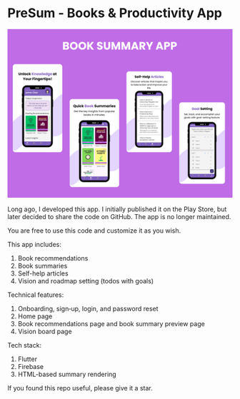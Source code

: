 # PreSum - Books & Productivity App

![PreSum Preview](/assets/ss/presum.png)

Long ago, I developed this app. I initially published it on the Play Store, but later decided to share the code on GitHub. The app is no longer maintained.

You are free to use this code and customize it as you wish.

This app includes:
1. Book recommendations
2. Book summaries
3. Self-help articles
4. Vision and roadmap setting (todos with goals)

Technical features:
1. Onboarding, sign‑up, login, and password reset
2. Home page
3. Book recommendations page and book summary preview page
4. Vision board page

Tech stack:
1. Flutter
2. Firebase
3. HTML-based summary rendering


If you found this repo useful, please give it a star.
